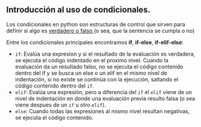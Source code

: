 


## Introducción al uso de condicionales.

Los condicionales en python son estructuras de control que sirven para definir si algo es <a href=https://es.wikipedia.org/wiki/Tipo_de_dato_l%C3%B3gico> verdadero o falso </a> (o sea, que la sentencia se cumpla o no)

Entre los condicionales principales encontramos **if**, **if-else**, **if-elif-else**:
          
  * `if`: Evalúa una expresion y si el resultado de la evaluación es verdadera, se ejecuta el código indentado en el proximo nivel. Cuando la evaluación da un resultado falso, no se ejecuta el código contenido dentro del if y se busca un else o un elif en el mismo nivel de indentación, si no existe se continúa con la ejecución, saltando el código contenido dentro del `if`.
  * `elif`: Evalúa una expresión, pero a diferencia del `if` el `elif` viene de un nivel de indentación en donde una evaluación previa resulto falsa (o sea viene despues de un `if` u otro `elif`).
  * `else`: Cuando todas las expresiones al mismo nivel resultan negativas, se ejecuta el código contenido. 

